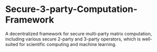 # Secure-3-party-Computation-Framework
A decentralized framework for secure multi-party matrix computation, including various secure 2-party and 3-party operators, which is well-suited for scientific computing and machine learning.

